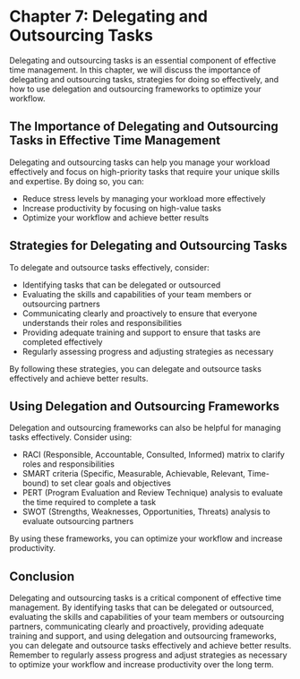 Chapter 7: Delegating and Outsourcing Tasks
===========================================

Delegating and outsourcing tasks is an essential component of effective time management. In this chapter, we will discuss the importance of delegating and outsourcing tasks, strategies for doing so effectively, and how to use delegation and outsourcing frameworks to optimize your workflow.

The Importance of Delegating and Outsourcing Tasks in Effective Time Management
-------------------------------------------------------------------------------

Delegating and outsourcing tasks can help you manage your workload effectively and focus on high-priority tasks that require your unique skills and expertise. By doing so, you can:

* Reduce stress levels by managing your workload more effectively
* Increase productivity by focusing on high-value tasks
* Optimize your workflow and achieve better results

Strategies for Delegating and Outsourcing Tasks
-----------------------------------------------

To delegate and outsource tasks effectively, consider:

* Identifying tasks that can be delegated or outsourced
* Evaluating the skills and capabilities of your team members or outsourcing partners
* Communicating clearly and proactively to ensure that everyone understands their roles and responsibilities
* Providing adequate training and support to ensure that tasks are completed effectively
* Regularly assessing progress and adjusting strategies as necessary

By following these strategies, you can delegate and outsource tasks effectively and achieve better results.

Using Delegation and Outsourcing Frameworks
-------------------------------------------

Delegation and outsourcing frameworks can also be helpful for managing tasks effectively. Consider using:

* RACI (Responsible, Accountable, Consulted, Informed) matrix to clarify roles and responsibilities
* SMART criteria (Specific, Measurable, Achievable, Relevant, Time-bound) to set clear goals and objectives
* PERT (Program Evaluation and Review Technique) analysis to evaluate the time required to complete a task
* SWOT (Strengths, Weaknesses, Opportunities, Threats) analysis to evaluate outsourcing partners

By using these frameworks, you can optimize your workflow and increase productivity.

Conclusion
----------

Delegating and outsourcing tasks is a critical component of effective time management. By identifying tasks that can be delegated or outsourced, evaluating the skills and capabilities of your team members or outsourcing partners, communicating clearly and proactively, providing adequate training and support, and using delegation and outsourcing frameworks, you can delegate and outsource tasks effectively and achieve better results. Remember to regularly assess progress and adjust strategies as necessary to optimize your workflow and increase productivity over the long term.
